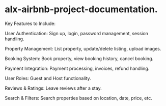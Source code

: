 # alx-airbnb-project-documentation.
Key Features to Include:

User Authentication: Sign up, login, password management, session handling.

Property Management: List property, update/delete listing, upload images.

Booking System: Book property, view booking history, cancel booking.

Payment Integration: Payment processing, invoices, refund handling.

User Roles: Guest and Host functionality.

Reviews & Ratings: Leave reviews after a stay.

Search & Filters: Search properties based on location, date, price, etc.
